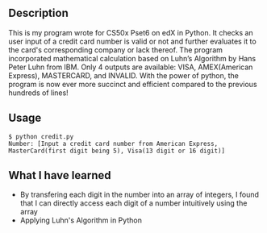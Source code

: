 ## Description
This is my program wrote for CS50x Pset6 on edX in Python. It checks an user input of a credit card number is valid or not and further evaluates it to the card's corresponding company or lack thereof. The program incorporated mathematical calculation based on Luhn’s Algorithm by Hans Peter Luhn from IBM. Only 4 outputs are available: VISA, AMEX(American Express), MASTERCARD, and INVALID. With the power of python, the program is now ever more succinct and efficient compared to the previous hundreds of lines!

## Usage
```
$ python credit.py
Number: [Input a credit card number from American Express, MasterCard(first digit being 5), Visa(13 digit or 16 digit)]
```

## What I have learned 
* By transfering each digit in the number into an array of integers, I found that I can directly access each digit of a number intuitively using the array
* Applying Luhn's Algorithm in Python
